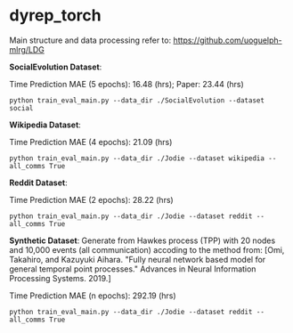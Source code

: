 # dyrep_torch

Main structure and data processing refer to: https://github.com/uoguelph-mlrg/LDG

**SocialEvolution Dataset**: 

Time Prediction MAE (5 epochs): 16.48 (hrs); Paper: 23.44 (hrs)

``` shell script
python train_eval_main.py --data_dir ./SocialEvolution --dataset social
```

**Wikipedia Dataset**: 

Time Prediction MAE (4 epochs): 21.09 (hrs)

``` shell script
python train_eval_main.py --data_dir ./Jodie --dataset wikipedia --all_comms True
```

**Reddit Dataset**: 

Time Prediction MAE (2 epochs): 28.22 (hrs)

``` shell script
python train_eval_main.py --data_dir ./Jodie --dataset reddit --all_comms True
```

**Synthetic Dataset**: Generate from Hawkes process (TPP) with  20 nodes and 10,000 events (all communication) 
accoding to the method from: 
[Omi, Takahiro, and Kazuyuki Aihara. "Fully neural network based model for general temporal point processes." Advances in Neural Information Processing Systems. 2019.]

Time Prediction MAE (n epochs): 292.19 (hrs)

``` shell script
python train_eval_main.py --data_dir ./Jodie --dataset reddit --all_comms True
```